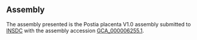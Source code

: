 

Assembly
--------

The assembly presented is the Postia placenta V1.0 assembly submitted to
[INSDC](http://www.insdc.org) with the assembly accession
[GCA\_000006255.1](http://www.ebi.ac.uk/ena/data/view/GCA_000006255.1).
